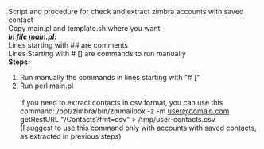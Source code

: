 Script and procedure for check and extract zimbra accounts with saved contact<br>
Copy main.pl and template.sh where you want<br>
*****In file main.pl:<br>*****
    Lines starting with ## are comments<br>
    Lines Starting with # [] are commands to run manually<br>
**Steps:**<br>
1) Run manually the commands in lines starting with "# ["<br>
2) Run perl main.pl<br><br>
If you need to extract contacts in csv format, you can use this command: /opt/zimbra/bin/zmmailbox -z -m user@domain.com getRestURL "/Contacts?fmt=csv" > /tmp/user-contacts.csv<br>
(I suggest to use this command only with accounts with saved contacts, as extracted in previous steps)
